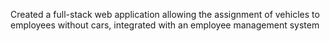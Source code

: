 Created a full-stack web application allowing the assignment of vehicles to employees without cars, integrated with an employee management system

